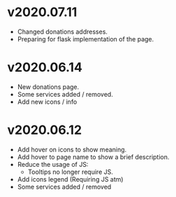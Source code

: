 # v2020.07.11
* Changed donations addresses.
* Preparing for flask implementation of the page.

# v2020.06.14
* New donations page.
* Some services added / removed.
* Add new icons / info

# v2020.06.12
* Add hover on icons to show meaning.
* Add hover to page name to show a brief description.
* Reduce the usage of JS:
  * Tooltips no longer require JS.
* Add icons legend (Requiring JS atm)
* Some services added / removed

